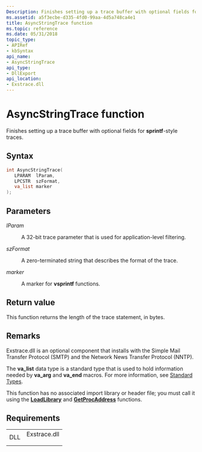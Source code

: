 ```yaml
---
Description: Finishes setting up a trace buffer with optional fields for sprintf-style traces.
ms.assetid: a5f3ecbe-d335-4fd0-99aa-4d5a748ca4e1
title: AsyncStringTrace function
ms.topic: reference
ms.date: 05/31/2018
topic_type: 
- APIRef
- kbSyntax
api_name: 
- AsyncStringTrace
api_type: 
- DllExport
api_location: 
- Exstrace.dll
---
```


# AsyncStringTrace function

Finishes setting up a trace buffer with optional fields for **sprintf**-style traces.

## Syntax


```C++
int AsyncStringTrace(
   LPARAM  lParam,
   LPCSTR  szFormat,
   va_list marker
);
```



## Parameters

<dl> <dt>

*lParam* 
</dt> <dd>

A 32-bit trace parameter that is used for application-level filtering.

</dd> <dt>

*szFormat* 
</dt> <dd>

A zero-terminated string that describes the format of the trace.

</dd> <dt>

*marker* 
</dt> <dd>

A marker for **vsprintf** functions.

</dd> </dl>

## Return value

This function returns the length of the trace statement, in bytes.

## Remarks

Exstrace.dll is an optional component that installs with the Simple Mail Transfer Protocol (SMTP) and the Network News Transfer Protocol (NNTP).

The **va\_list** data type is a standard type that is used to hold information needed by **va\_arg** and **va\_end** macros. For more information, see [Standard Types](/cpp/c-runtime-library/standard-types?view=vs-2019).

This function has no associated import library or header file; you must call it using the [**LoadLibrary**](/windows/desktop/api/libloaderapi/nf-libloaderapi-loadlibrarya) and [**GetProcAddress**](/windows/desktop/api/libloaderapi/nf-libloaderapi-getprocaddress) functions.

## Requirements



|                |                                                                                         |
|----------------|-----------------------------------------------------------------------------------------|
| DLL<br/> | <dl> <dt>Exstrace.dll</dt> </dl> |



 

